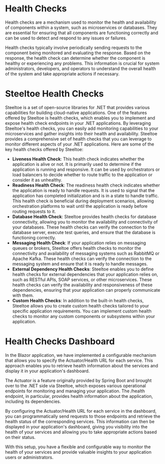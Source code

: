 # Health Checks
Health checks are a mechanism used to monitor the health and availability of components within a system, such as microservices or databases. They are essential for ensuring that all components are functioning correctly and can be used to detect and respond to any issues or failures.

Health checks typically involve periodically sending requests to the component being monitored and evaluating the response. Based on the response, the health check can determine whether the component is healthy or experiencing any problems. This information is crucial for system administrators, developers, and operators to understand the overall health of the system and take appropriate actions if necessary.

# Steeltoe Health Checks
Steeltoe is a set of open-source libraries for .NET that provides various capabilities for building cloud-native applications. One of the features offered by Steeltoe is health checks, which enables you to implement and expose health check endpoints in your .NET applications.
By leveraging Steeltoe's health checks, you can easily add monitoring capabilities to your microservices and gather insights into their health and availability.
Steeltoe provides a comprehensive set of health checks that you can leverage to monitor different aspects of your .NET applications. Here are some of the key health checks offered by Steeltoe:

* **Liveness Health Check**: This health check indicates whether the application is alive or not. It is primarily used to determine if the application is running and responsive. It can be used by orchestrators or load balancers to decide whether to route traffic to the application or consider it as unhealthy.
* **Readiness Health Check**: The readiness health check indicates whether the application is ready to handle requests. It is used to signal that the application has completed initialization and is in a state to handle traffic. This health check is beneficial during deployment scenarios, allowing orchestration platforms to wait until the application is ready before routing requests to it.
* **Database Health Check**: Steeltoe provides health checks for database connectivity, allowing you to monitor the availability and connectivity of your databases. These health checks can verify the connection to the database server, execute test queries, and ensure that the database is functioning correctly.
* **Messaging Health Check**: If your application relies on messaging queues or brokers, Steeltoe offers health checks to monitor the connectivity and availability of messaging systems such as RabbitMQ or Apache Kafka. These health checks can verify the connection to the messaging system and ensure that it is ready to handle messages.
* **External Dependency Health Checks**: Steeltoe enables you to define health checks for external dependencies that your application relies on, such as RESTful APIs, SOAP services, or other microservices. These health checks can verify the availability and responsiveness of these dependencies, ensuring that your application can properly communicate with them.
* **Custom Health Checks**: In addition to the built-in health checks, Steeltoe allows you to create custom health checks tailored to your specific application requirements. You can implement custom health checks to monitor any custom components or subsystems within your application.


# Health Checks Dashboard
In the Blazor application, we have implemented a configurable mechanism that allows you to specify the Actuator/Health URL for each service. This approach enables you to retrieve health information about the services and display it in your application's dashboard.

The Actuator is a feature originally provided by Spring Boot and brought over to the .NET side via Steeltoe, which exposes various operational endpoints for monitoring and managing your application. The /health endpoint, in particular, provides health information about the application, including its dependencies.

By configuring the Actuator/Health URL for each service in the dashboard, you can programmatically send requests to those endpoints and retrieve the health status of the corresponding services. This information can then be displayed in your application's dashboard, giving you visibility into the health of your services and allowing you to take appropriate actions based on their status.

With this setup, you have a flexible and configurable way to monitor the health of your services and provide valuable insights to your application users or administrators.


